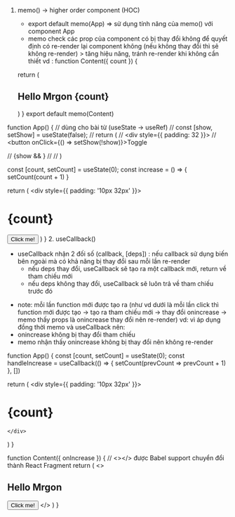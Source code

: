 1. memo() -> higher order component (HOC)
    - export default memo(App)  => sử dụng tính năng của memo() với component App
    - memo check các prop của component có bị thay đổi không để quyết định có re-render lại component không (nếu không thay đổi thì sẽ không re-render) > tăng hiệu năng, tránh re-render khi không cần thiết
vd :
function Content({ count }) {

    return (
        <h2>Hello Mrgon {count}</h2>
    )
}
export default memo(Content)

function App() {
  // dùng cho bài từ (useState -> useRef)
  // const [show, setShow] = useState(false);
  // return (
  //   <div style={{ padding: 32 }}>
  //     <button onClick={() => setShow(!show)}>Toggle</button>

  //     {show && <Content />}
  //   </div>
  // )

  const [count, setCount] = useState(0);
  const increase = () => {
    setCount(count + 1)
  }

  return (
    <div style={{ padding: '10px 32px' }}>
      <Content count={count} />
      <h1>{count}</h1>
      <button onClick={increase}>Click me!</button>
    </div>
  )
}
2. useCallback()
<!-- - Reference types
-      React memo() -->

- useCallback nhận 2 đối số (callback, [deps]) : nếu callback sử dụng biến bên ngoài mà có khả năng bị thay đổi sau mỗi lần re-render
    + nếu deps thay đổi, useCallback sẽ tạo ra một callback mới, return về tham chiếu mới 
    + nếu deps không thay đổi, useCallback sẽ luôn trả về tham chiếu trước đó

+ note: mỗi lần function mới được tạo ra (như vd dưới là mỗi lần click thì function mới được tạo -> tạo ra tham chiếu mới -> thay đổi onincrease -> memo thấy props là onincrease thay đổi nên re-render)
vd: vì áp dụng đồng thời memo và useCallback nên:
+ onincrease không bị thay đổi tham chiếu
+ memo nhận thấy onincrease không bị thay đổi nên không re-render

function App() {
  const [count, setCount] = useState(0);
  const handleIncrease = useCallback(() => {
    setCount(prevCount => prevCount + 1)
  }, [])

  return (
    <div style={{ padding: '10px 32px' }}>
      <Content onIncrease={handleIncrease} />
      <h1>{count}</h1>

    </div>
  )
}

function Content({ onIncrease }) {
    // <></> được Babel support chuyển đổi thành React Fragment
    return (
        <>
            <h2>Hello Mrgon</h2>
            <button onClick={onIncrease}>Click me!</button>
        </>
    )
}

